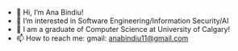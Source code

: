 - 👋 Hi, I’m Ana Bindiu!
- 👀 I’m interested in Software Engineering/Information Security/AI
- 🌱 I am a graduate of Computer Science at University of Calgary!
- 📫 How to reach me:
      gmail: anabindiu11@gmail.com

<!---
anabindiu/anabindiu is a ✨ special ✨ repository because its `README.md` (this file) appears on your GitHub profile.
You can click the Preview link to take a look at your changes.
--->
